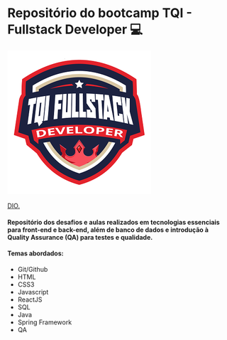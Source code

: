 # Repositório do bootcamp TQI - Fullstack Developer   :computer:

![logo bootcamp](/images/logo.png)

[DIO.](https://web.dio.me/track/tqi-fullstack-developer)


 #### Repositório dos desafios e aulas realizados em tecnologias essenciais para front-end e back-end, além de banco de dados e introdução à Quality Assurance (QA) para testes e qualidade.

 #### Temas abordados:
 
 * Git/Github
 * HTML
 * CSS3
 * Javascript
 * ReactJS
 * SQL
 * Java
 * Spring Framework
 * QA